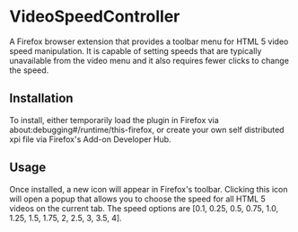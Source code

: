 # VideoSpeedController
A Firefox browser extension that provides a toolbar menu for HTML 5 video speed manipulation. It is capable of setting speeds that are typically unavailable from the video menu and it also requires fewer clicks to change the speed.

## Installation

To install, either temporarily load the plugin in Firefox via about:debugging#/runtime/this-firefox, or create your own self distributed xpi file via Firefox's Add-on Developer Hub.

## Usage
Once installed, a new icon will appear in Firefox's toolbar. Clicking this icon will open a popup that allows you to choose the speed for all HTML 5 videos on the current tab. The speed options are [0.1, 0.25, 0.5, 0.75, 1.0, 1.25, 1.5, 1.75, 2, 2.5, 3, 3.5, 4].
